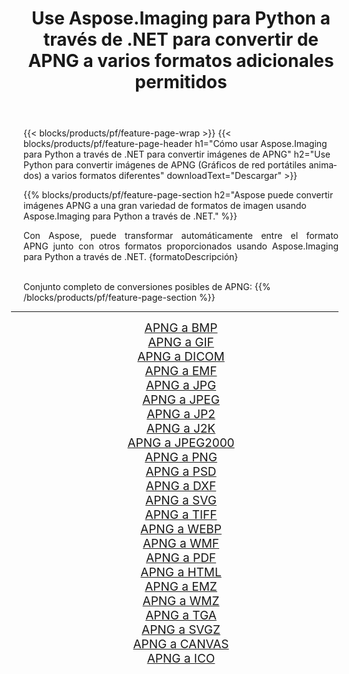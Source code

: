 ﻿---
title: Use Aspose.Imaging para Python a través de .NET para convertir de APNG a varios formatos adicionales permitidos 
weight: 3920
url: /es/python-net/conversion/from/apng 
lang: es
langdirlevel: 2
locales: zh-hans,ja,it,ru,de,es,fr,nl,id,lt,pl,pt,vi,tr,ko,zh-hant,ar,hi,th,sv,cs,uk,he
description: Puede transformar rápidamente de APNG(Gráficos de red portátiles animados) a varios formatos usando Aspose.Imaging para Python a través de .NET.
---

{{< blocks/products/pf/feature-page-wrap >}}
{{< blocks/products/pf/feature-page-header h1="Cómo usar Aspose.Imaging para Python a través de .NET para convertir imágenes de APNG" h2="Use Python para convertir imágenes de APNG (Gráficos de red portátiles animados) a varios formatos diferentes" downloadText="Descargar" >}}


{{% blocks/products/pf/feature-page-section  h2="Aspose puede convertir imágenes APNG a una gran variedad de formatos de imagen usando Aspose.Imaging para Python a través de .NET." %}}
<p align=justify>Con Aspose, puede transformar automáticamente entre el formato APNG junto con otros formatos proporcionados usando Aspose.Imaging para Python a través de .NET. {formatoDescripción}</p>
<br/>
Conjunto completo de conversiones posibles de APNG:
{{% /blocks/products/pf/feature-page-section %}}
<div class="container-fluid productfamilypage bg-gray">
    <div class="convertypes bg-gray agp-content section">
        <div class="container">
		<hr style="margin-left:-20px;"/>
		<div class="row other-converters" style="gap: 10px;font-size: 19px;text-align:center;">
		    <div class='col-md-2 other-converter remove-lp remove-rp'><a href="/imaging/es/python-net/conversion/apng-to-bmp" style="padding:15px;">APNG a BMP</a></div><div class='col-md-2 other-converter remove-lp remove-rp'><a href="/imaging/es/python-net/conversion/apng-to-gif" style="padding:15px;">APNG a GIF</a></div><div class='col-md-2 other-converter remove-lp remove-rp'><a href="/imaging/es/python-net/conversion/apng-to-dicom" style="padding:15px;">APNG a DICOM</a></div><div class='col-md-2 other-converter remove-lp remove-rp'><a href="/imaging/es/python-net/conversion/apng-to-emf" style="padding:15px;">APNG a EMF</a></div><div class='col-md-2 other-converter remove-lp remove-rp'><a href="/imaging/es/python-net/conversion/apng-to-jpg" style="padding:15px;">APNG a JPG</a></div><div class='col-md-2 other-converter remove-lp remove-rp'><a href="/imaging/es/python-net/conversion/apng-to-jpeg" style="padding:15px;">APNG a JPEG</a></div><div class='col-md-2 other-converter remove-lp remove-rp'><a href="/imaging/es/python-net/conversion/apng-to-jp2" style="padding:15px;">APNG a JP2</a></div><div class='col-md-2 other-converter remove-lp remove-rp'><a href="/imaging/es/python-net/conversion/apng-to-j2k" style="padding:15px;">APNG a J2K</a></div><div class='col-md-2 other-converter remove-lp remove-rp'><a href="/imaging/es/python-net/conversion/apng-to-jpeg2000" style="padding:15px;">APNG a JPEG2000</a></div><div class='col-md-2 other-converter remove-lp remove-rp'><a href="/imaging/es/python-net/conversion/apng-to-png" style="padding:15px;">APNG a PNG</a></div><div class='col-md-2 other-converter remove-lp remove-rp'><a href="/imaging/es/python-net/conversion/apng-to-psd" style="padding:15px;">APNG a PSD</a></div><div class='col-md-2 other-converter remove-lp remove-rp'><a href="/imaging/es/python-net/conversion/apng-to-dxf" style="padding:15px;">APNG a DXF</a></div><div class='col-md-2 other-converter remove-lp remove-rp'><a href="/imaging/es/python-net/conversion/apng-to-svg" style="padding:15px;">APNG a SVG</a></div><div class='col-md-2 other-converter remove-lp remove-rp'><a href="/imaging/es/python-net/conversion/apng-to-tiff" style="padding:15px;">APNG a TIFF</a></div><div class='col-md-2 other-converter remove-lp remove-rp'><a href="/imaging/es/python-net/conversion/apng-to-webp" style="padding:15px;">APNG a WEBP</a></div><div class='col-md-2 other-converter remove-lp remove-rp'><a href="/imaging/es/python-net/conversion/apng-to-wmf" style="padding:15px;">APNG a WMF</a></div><div class='col-md-2 other-converter remove-lp remove-rp'><a href="/imaging/es/python-net/conversion/apng-to-pdf" style="padding:15px;">APNG a PDF</a></div><div class='col-md-2 other-converter remove-lp remove-rp'><a href="/imaging/es/python-net/conversion/apng-to-html" style="padding:15px;">APNG a HTML</a></div><div class='col-md-2 other-converter remove-lp remove-rp'><a href="/imaging/es/python-net/conversion/apng-to-emz" style="padding:15px;">APNG a EMZ</a></div><div class='col-md-2 other-converter remove-lp remove-rp'><a href="/imaging/es/python-net/conversion/apng-to-wmz" style="padding:15px;">APNG a WMZ</a></div><div class='col-md-2 other-converter remove-lp remove-rp'><a href="/imaging/es/python-net/conversion/apng-to-tga" style="padding:15px;">APNG a TGA</a></div><div class='col-md-2 other-converter remove-lp remove-rp'><a href="/imaging/es/python-net/conversion/apng-to-svgz" style="padding:15px;">APNG a SVGZ</a></div><div class='col-md-2 other-converter remove-lp remove-rp'><a href="/imaging/es/python-net/conversion/apng-to-canvas" style="padding:15px;">APNG a CANVAS</a></div><div class='col-md-2 other-converter remove-lp remove-rp'><a href="/imaging/es/python-net/conversion/apng-to-ico" style="padding:15px;">APNG a ICO</a></div>
                </div>
        </div>
    </div>
</div>
<br/>

